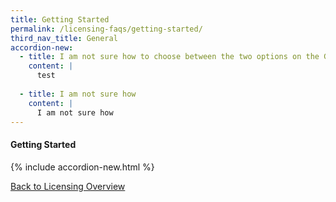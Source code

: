 ```yaml
---
title: Getting Started
permalink: /licensing-faqs/getting-started/
third_nav_title: General
accordion-new:
  - title: I am not sure how to choose between the two options on the GoBusiness Licensing homepage. Where can I get help?
    content: |
      test
  
  - title: I am not sure how
    content: |
      I am not sure how
---
```


#### Getting Started
{% include accordion-new.html %}

[Back to Licensing Overview](/run-and-grow/licensing-overview/)

